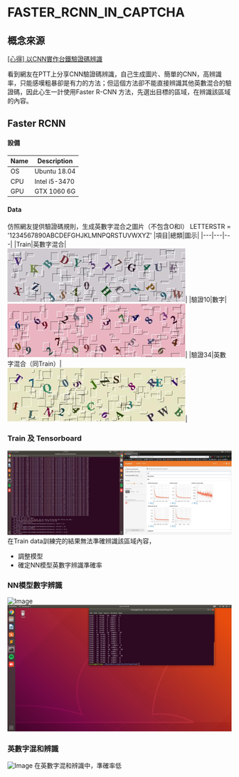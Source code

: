 # FASTER_RCNN_IN_CAPTCHA


## 概念來源
[[心得] 以CNN實作台鐵驗證碼辨識](https://www.ptt.cc/bbs/Python/M.1514130793.A.2E1.html)

看到網友在PTT上分享CNN驗證碼辨識，自己生成圖片、簡單的CNN，高辨識率，只能感嘆粗暴卻是有力的方法；但這個方法卻不能直接辨識其他英數混合的驗證碼，因此心生一計使用Faster R-CNN 方法，先選出目標的區域，在辨識該區域的內容。
## Faster RCNN 

####  設備
|Name|Description|
|----|----|
|OS|Ubuntu 18.04|
|CPU|Intel i5-3470|
|GPU|GTX 1060 6G|
#### Data 
仿照網友提供驗證碼規則，生成英數字混合之圖片（不包含O和I）
LETTERSTR = '1234567890ABCDEFGHJKLMNPQRSTUVWXYZ'
|項目|總類|圖示|
|---|---|---|
|Train|英數字混合|![Image](./read_img/train01.jpg)|
|驗證10|數字|![Image](./read_img/validation1001.jpg)|
|驗證34|英數字混合（同Train）|![Image](./read_img/validation3401.jpg)|

### Train 及 Tensorboard 
  ![Image](./read_img/train_tensorboard.jpg)
  在Train data訓練完的結果無法準確辨識該區域內容，
  * 調整模型
  * 確定NN模型英數字辨識準確率
### NN模型數字辨識
  ![Image](./read_img/validation1002.gif)
  ![Image](./read_img/validation1003.png)
  
### 英數字混和辨識
  ![Image](./)
  在英數字混和辨識中，準確率低

